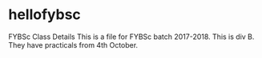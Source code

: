 # hellofybsc
FYBSc Class Details
This is a file for FYBSc batch 2017-2018.
This is div B.
They have practicals from 4th October.
